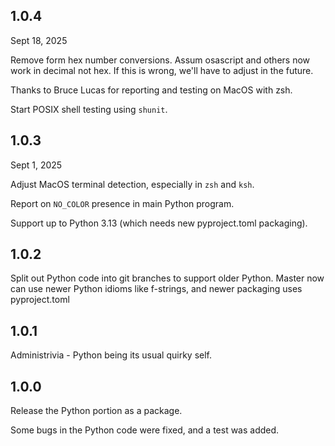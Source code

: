 1.0.4
-----

Sept 18, 2025

Remove form hex number conversions. Assum osascript and others now work in decimal not hex.
If this is wrong, we'll have to adjust in the future.

Thanks to Bruce Lucas for reporting and testing on MacOS with zsh.

Start POSIX shell testing using `shunit`.

1.0.3
-----

Sept 1, 2025

Adjust MacOS terminal detection, especially in `zsh` and `ksh`.

Report on `NO_COLOR` presence in main Python program.

Support up to Python 3.13 (which needs new pyproject.toml packaging).

1.0.2
-----

Split out Python code into git branches to support older Python.
Master now can use newer Python idioms like f-strings, and
newer packaging uses pyproject.toml


1.0.1
-----

Administrivia - Python being its usual quirky self.

1.0.0
-----

Release the Python portion as a package.

Some bugs in the Python code were fixed, and a test was added.
